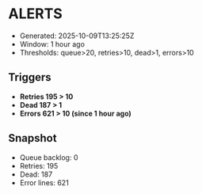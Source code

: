 # ALERTS

- Generated: 2025-10-09T13:25:25Z
- Window: 1 hour ago
- Thresholds: queue>20, retries>10, dead>1, errors>10

## Triggers
- **Retries 195 > 10**
- **Dead 187 > 1**
- **Errors 621 > 10 (since 1 hour ago)**

## Snapshot
- Queue backlog: 0
- Retries: 195
- Dead: 187
- Error lines: 621
